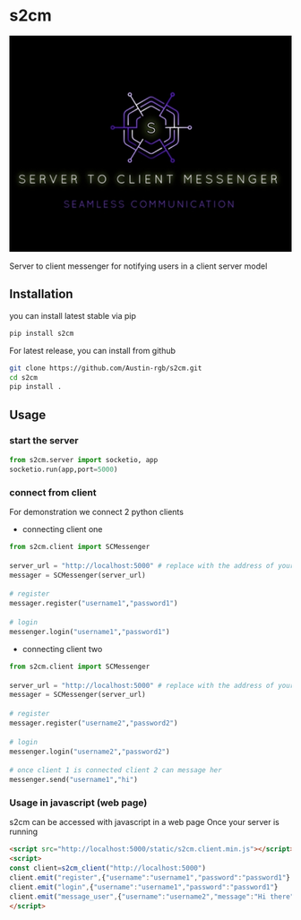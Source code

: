 # s2cm
![logo](https://github.com/Austin-rgb/s2cm/blob/main/Screenshot_20241030_213712_Chrome.jpg)

Server to client messenger for notifying users in a client server model
## Installation 
you can install latest stable via pip
```sh
pip install s2cm
```

For latest release, you can install from github
```sh
git clone https://github.com/Austin-rgb/s2cm.git
cd s2cm
pip install .
```

## Usage
### start the server
```python
from s2cm.server import socketio, app
socketio.run(app,port=5000)
```
### connect from client 
For demonstration we connect 2 python clients
- connecting client one
```python
from s2cm.client import SCMessenger

server_url = "http://localhost:5000" # replace with the address of your server 
messager = SCMessenger(server_url)

# register
messager.register("username1","password1")

# login
messenger.login("username1","password1")
```

- connecting client two
```python
from s2cm.client import SCMessenger

server_url = "http://localhost:5000" # replace with the address of your server 
messager = SCMessenger(server_url)

# register
messager.register("username2","password2")

# login
messenger.login("username2","password2")

# once client 1 is connected client 2 can message her
messenger.send("username1","hi")
```

### Usage in javascript (web page) 
s2cm can be accessed with javascript in a web page 
Once your server is running 
```html
<script src="http://localhost:5000/static/s2cm.client.min.js"></script>
<script>
const client=s2cm_client("http://localhost:5000")
client.emit("register",{"username":"username1","password":"password1"}
client.emit("login",{"username":"username1","password":"password1"}
client.emit("message_user",{"username":"username2","message":"Hi there"}) 
</script>
```

